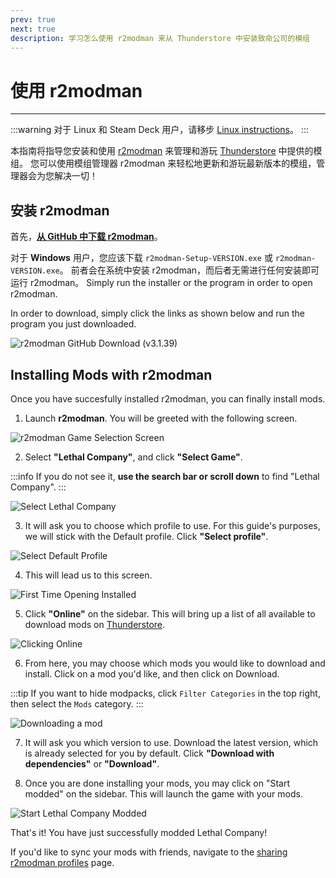 ```yaml
---
prev: true
next: true
description: 学习怎么使用 r2modman 来从 Thunderstore 中安装致命公司的模组
---
```


# 使用 r2modman

***

:::warning
对于 Linux 和 Steam Deck 用户，请移步 [Linux instructions](installing-r2modman-linux)。
:::

本指南将指导您安装和使用 [r2modman](https://github.com/ebkr/r2modmanPlus/releases/latest/) 来管理和游玩 [Thunderstore](https://thunderstore.io/c/lethal-company/) 中提供的模组。 您可以使用模组管理器 r2modman 来轻松地更新和游玩最新版本的模组，管理器会为您解决一切！

## 安装 r2modman

<!-- f21c391c-0bc5-431d-a233-95323b95e01b -->

首先，[**从 GitHub 中下载 r2modman**](https://github.com/ebkr/r2modmanPlus/releases/latest/)。

对于 **Windows** 用户，您应该下载 `r2modman-Setup-VERSION.exe` 或 `r2modman-VERSION.exe`。 前者会在系统中安装 r2modman，而后者无需进行任何安装即可运行 r2modman。 Simply run the installer or the program in order to open r2modman.

In order to download, simply click the links as shown below and run the program you just downloaded.

![r2modman GitHub Download (v3.1.39)](/images/r2modman-install/r2modmandownload.png)

## Installing Mods with r2modman

Once you have succesfully installed r2modman, you can finally install mods.

1. Launch **r2modman**. You will be greeted with the following screen.

![r2modman Game Selection Screen](/images/r2modman-install/gameselection.png)

2. Select **"Lethal Company"**, and click **"Select Game"**.

:::info
If you do not see it, **use the search bar or scroll down** to find "Lethal Company".
:::

![Select Lethal Company](/images/r2modman-install/selectlc.png)

3. It will ask you to choose which profile to use. For this guide's purposes, we will stick with the Default profile. Click **"Select profile"**.

![Select Default Profile](/images/r2modman-install/profileselect.png)

4. This will lead us to this screen.

![First Time Opening Installed](/images/r2modman-install/firsttimeinstall.png)

5. Click **"Online"** on the sidebar. This will bring up a list of all available to download mods on [Thunderstore](https://thunderstore.io/c/lethal-company/).

![Clicking Online](/images/r2modman-install/selectonline.png)

6. From here, you may choose which mods you would like to download and install. Click on a mod you'd like, and then click on Download.

:::tip
If you want to hide modpacks, click `Filter Categories` in the top right, then select the `Mods` category.
:::

![Downloading a mod](/images/r2modman-install/download.png)

7. It will ask you which version to use. Download the latest version, which is already selected for you by default. Click **"Download with dependencies"** or **"Download"**.

8. Once you are done installing your mods, you may click on "Start modded" on the sidebar. This will launch the game with your mods.

![Start Lethal Company Modded](/images/r2modman-install/startmodded.png)

That's it! You have just successfully modded Lethal Company!

If you'd like to sync your mods with friends, navigate to the [sharing r2modman profiles](syncing-mods) page.
